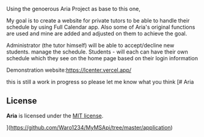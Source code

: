 Using the genoerous Aria Project as base to this one,

My goal is to create a website for private tutors to be able to handle their schedule by using Full Calendar app.
Also some of Aria's original functions are used and mine are added and adjusted on them to achieve the goal.


Administrator (the tutor himself) will be able to accept/decline new students. manage the schedule.
Students - will each can have their own schedule which they see on the home page based on their login information

Demonstration website:https://lcenter.vercel.app/

this is still a work in progress so please let me know what you think
[# Aria

## License

**Aria** is licensed under the [MIT license](LICENSE).

](https://github.com/Waro1234/MyMSApi/tree/master/application)

